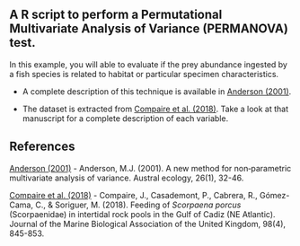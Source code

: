 ## A R script to perform a Permutational Multivariate Analysis of Variance (PERMANOVA) test.

In this example, you will able to evaluate if the prey abundance ingested by
a fish species is related to habitat or particular specimen characteristics.

- A complete description of this technique is available in
[Anderson (2001)](https://doi.org/10.1111/j.1442-9993.2001.01070.pp.x).

- The dataset is extracted from 
[Compaire et al. (2018)](https://doi.org/10.1017/S0025315417000030).
Take a look at that manuscript for a complete description of each variable.

## References
[Anderson (2001)](https://doi.org/10.1111/j.1442-9993.2001.01070.pp.x) -
Anderson, M.J. (2001). A new method for non‐parametric multivariate
analysis of variance. Austral ecology, 26(1), 32-46.

[Compaire et al. (2018)](https://doi.org/10.1017/S0025315417000030) - 
Compaire, J., Casademont, P., Cabrera, R., Gómez-Cama, C., & Soriguer, M. 
(2018). Feeding of *Scorpaena porcus* (Scorpaenidae) in intertidal rock pools in 
the Gulf of Cadiz (NE Atlantic). Journal of the Marine Biological Association 
of the United Kingdom, 98(4), 845-853.
